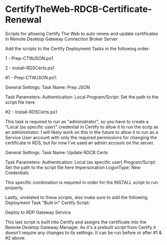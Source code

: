 # CertifyTheWeb-RDCB-Certificate-Renewal
Scripts for allowing Certify The Web to auto renew and update certificates in Remote Desktop Gateway Connection Broker Server

Add the scripts to the Certify Deployment Tasks in the following order:

1 - Prep-CTWJSON.ps1

2 - Install-RDSCerts.ps1

#1 - Prep-CTWJSON.ps1:

General Settings:
Task Name:      Prep JSON

Task Parameters:
Authentication: Local
Program/Script: Set the path to the script file here

#2 - Install-RDSCerts.ps1

This task is required to run as "administrator", so you have to create a "Local (as specific user)" credential in Certify to allow it to run the scrip as an administrator.
I will likely work on this in the future to allow it to run as a Service User account with only the required permissions for changing the certificate in RDS, but for now I've used an admin account on the server.

General Settings:
Task Name:      Update RDCB Certs

Task Parameters:
Authentication: Local (as specific user)
Program/Script: Set the path to the script file here
Impersonation LogonType:  New Credentials

This specific combination is required in order for the INSTALL script to run properly.

Lastly, unrelated to these scripts, also make sure to add the following Deployment Task "Built in" Certify Script:

Deploy to RDP Gateway Service

This last script is built into Certify and assigns the certificate into the Remote Desktop Gateway Manager.  As it's a prebuilt script from Certify it doesn't require any changes to its settings.  It can be run before or after #1 & #2 above.
